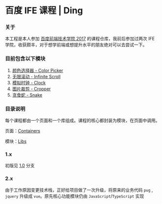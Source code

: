 # 百度 IFE 课程 | Ding

### 关于

本工程是本人参加 [百度前端技术学院 2017](http://ife.baidu.com) 的课程仓库，我前后参加过两次 IFE 学院，收获颇丰，对于想学前端或想提升水平的朋友绝对可以去尝试一下。

### 目前包含以下模块

1.  [颜色选择器 - Color Picker](https://ding-js.github.io/ife/dist/index.html/#/color-picker)
2.  [无限滚动 - Infinite Scroll](https://ding-js.github.io/ife/dist/index.html/#/infinite-scroll)
3.  [模拟时钟 - Clock](https://ding-js.github.io/ife/dist/index.html/#/clock)
4.  [图片裁剪 - Cropper](https://ding-js.github.io/ife/dist/index.html/#/cropper)
5.  [贪食蛇 - Snake](https://ding-js.github.io/ife/dist/index.html/#/snake)

### 目录说明

每个课程都由一个页面和一个库组成。课程的核心都封装为模块，在页面中调用。

页面：[Containers](https://github.com/ding-js/ife/tree/master/src/containers)

模块：[Libs](https://github.com/ding-js/ife/tree/master/src/libs)

### 1.x

初版见 [1.0](https://github.com/ding-js/ife/tree/1.0) 分支

### 2.x

由于工作原因变更技术栈，正好给项目做了一次升级，将原来的业务代码 `pug` , `jquery` 升级成 `vue`。原先核心功能模块仍由 `JavaScript`/`TypeScript` 实现
